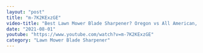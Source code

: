 ```yaml
---
layout: "post"
title: "m-7K2KExzGE"
video-title: "Best Lawn Mower Blade Sharpener? Oregon vs All American, Work Sharp, Smith's"
date: "2021-08-01"
youtube: "https://www.youtube.com/watch?v=m-7K2KExzGE"
category: "Lawn Mower Blade Sharpener"
---
```

<div class="space-y-1"></div>